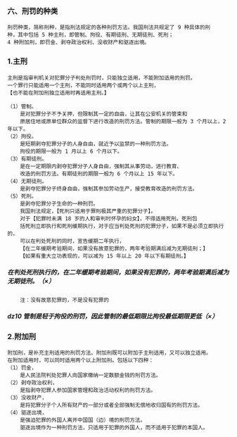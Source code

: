### 六、刑罚的种类
    刑罚种类，简称刑种，是指刑法规定的各种刑罚方法。我国刑法共规定了 9 种具体的刑
    种，其中包括 5 种主刑，即管制、拘役、有期徒刑、无期徒刑、死刑；
    4 种附加刑，即罚金、剥夺政治权利、没收财产和驱逐出境。
    
### 1.主刑
    主刑是指审判机关对犯罪分子判处刑罚时，只能独立适用，不能附加适用的刑罚。
    一个罪行只能适用一个主刑，不能同时适用两个或两个以上主刑，
    【也不能在附加刑独立适用时再适用主刑。】
        
    （1）管制。
        是对犯罪分子不予关押，但限制其一定的自由，让其在公安机关的管束和
        原居住地或原单位群众的监督下进行改造的刑罚方法。管制的期限一般为 3 个月以上，2 年以下。
    （2）拘役。
        是短期剥夺犯罪分子的人身自由，就近予以监禁的一种刑罚方法。
        拘役的期限一般为 1 月以上 6 个月以下。
    （3）有期徒刑。
        是在一定期限内剥夺犯罪分子人身自由，强制其从事劳动，进行教育、
        改造的刑罚方法。有期徒刑的期限一般为 6 个月以上 15 年以下。
    （4）无期徒刑。
        是剥夺犯罪分子终身自由，强制其参加劳动生产，接受教育改造的刑罚方法。
    （5）死刑。
        是剥夺犯罪分子生命的一种刑罚。
        我国刑法规定，【死刑只适用于罪刑极其严重的犯罪分子】。
        对于【犯罪时未满 18 岁的人和审判时怀孕的妇女】，不得适用死刑。死刑包
        括死刑立即执行和死刑缓期执行，对于应当判处死刑的犯罪分子，如果不是必须立即执行的，
        可以在判处死刑的同时，宣告缓期二年执行，
        【在二年缓期考验期间，如果没有故意犯罪的，两年考验期满后减为无期徒刑；】
        【如果有重大立功表现的，可以减为 15 年以上 20 年以下有期徒刑。】
    
##### 在判处死刑执行的，在二年缓期考验期间，如果没有犯罪的，两年考验期满后减为无期徒刑。（×）
        注：没有故意犯罪的，不是没有犯罪的


##### dz10 管制是轻于拘役的刑罚，因此管制的最低期限比拘役最低期限更低（×）


### 2.附加刑
    附加刑，是补充主刑适用的刑罚方法。附加刑既可以附加于主刑适用，又可以独立适用。
    在附加适用时，可以同时适用两个以上附加刑。包括以下四种：
    （1）罚金，
        是人民法院判处犯罪人向国家缴纳一定数额金钱的刑罚方法。
    （2）剥夺政治权利，
        是指剥夺犯罪人参加国家管理和政治活动权利的刑罚方法。
    （3）没收财产，
        是将犯罪分子个人所有财产的一部分或者全部强制无偿地收归国有的刑罚方法。
    （4）驱逐出境，
        是强迫犯罪的外国人离开中国国（边）境的刑罚方法。
        驱逐出境作为一种刑罚方法，只适用于犯罪的外国人，而不适用于犯罪的本国人。
